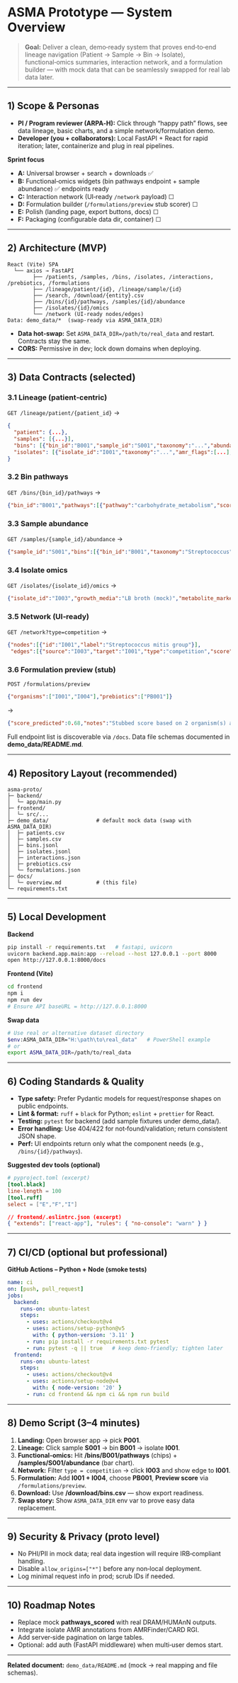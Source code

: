 # ASMA Prototype — System Overview

> **Goal:** Deliver a clean, demo‑ready system that proves end‑to‑end lineage navigation (Patient → Sample → Bin → Isolate), functional‑omics summaries, interaction network, and a formulation builder — with mock data that can be seamlessly swapped for real lab data later.

---

## 1) Scope & Personas

- **PI / Program reviewer (ARPA‑H):** Click through “happy path” flows, see data lineage, basic charts, and a simple network/formulation demo.
- **Developer (you + collaborators):** Local FastAPI + React for rapid iteration; later, containerize and plug in real pipelines.

**Sprint focus**
- **A:** Universal browser + search + downloads ✅
- **B:** Functional‑omics widgets (bin pathways endpoint + sample abundance) ✅ endpoints ready
- **C:** Interaction network (UI‑ready `/network` payload) ☐
- **D:** Formulation builder (`/formulations/preview` stub scorer) ☐
- **E:** Polish (landing page, export buttons, docs) ☐
- **F:** Packaging (configurable data dir, container) ☐

---

## 2) Architecture (MVP)

```
React (Vite) SPA
  └── axios → FastAPI
        ├── /patients, /samples, /bins, /isolates, /interactions, /prebiotics, /formulations
        ├── /lineage/patient/{id}, /lineage/sample/{id}
        ├── /search, /download/{entity}.csv
        ├── /bins/{id}/pathways, /samples/{id}/abundance
        ├── /isolates/{id}/omics
        └── /network (UI‑ready nodes/edges)
Data: demo_data/*  (swap‑ready via ASMA_DATA_DIR)
```

- **Data hot‑swap:** Set `ASMA_DATA_DIR=/path/to/real_data` and restart. Contracts stay the same.
- **CORS:** Permissive in dev; lock down domains when deploying.

---

## 3) Data Contracts (selected)

### 3.1 Lineage (patient‑centric)
`GET /lineage/patient/{patient_id}` →
```json
{
  "patient": {...},
  "samples": [{...}],
  "bins": [{"bin_id":"B001","sample_id":"S001","taxonomy":"...","abundance":0.32,"pathways":[...],"pathways_scored":[...]}],
  "isolates": [{"isolate_id":"I001","taxonomy":"...","amr_flags":[...],"linked_bins":["B001"], "...": "..."}]
}
```

### 3.2 Bin pathways
`GET /bins/{bin_id}/pathways` →
```json
{"bin_id":"B001","pathways":[{"pathway":"carbohydrate_metabolism","score":0.9,"evidence":"metaG_presence"}]}
```

### 3.3 Sample abundance
`GET /samples/{sample_id}/abundance` →
```json
{"sample_id":"S001","bins":[{"bin_id":"B001","taxonomy":"Streptococcus","abundance":0.32}],"total_abundance":0.32}
```

### 3.4 Isolate omics
`GET /isolates/{isolate_id}/omics` →
```json
{"isolate_id":"I003","growth_media":"LB broth (mock)","metabolite_markers":["pyocyanin","rhamnolipids"],"genome_depot_id":"GD-I003"}
```

### 3.5 Network (UI‑ready)
`GET /network?type=competition` →
```json
{"nodes":[{"id":"I001","label":"Streptococcus mitis group"}],
 "edges":[{"source":"I003","target":"I001","type":"competition","score":0.70}]}
```

### 3.6 Formulation preview (stub)
`POST /formulations/preview`
```json
{"organisms":["I001","I004"],"prebiotics":["PB001"]}
```
→
```json
{"score_predicted":0.68,"notes":"Stubbed score based on 2 organism(s) and 1 prebiotic(s)."}
```

Full endpoint list is discoverable via `/docs`. Data file schemas documented in **demo_data/README.md**.

---

## 4) Repository Layout (recommended)

```
asma-proto/
├─ backend/
│  └─ app/main.py
├─ frontend/
│  └─ src/...
├─ demo_data/               # default mock data (swap with ASMA_DATA_DIR)
│  ├─ patients.csv
│  ├─ samples.csv
│  ├─ bins.jsonl
│  ├─ isolates.jsonl
│  ├─ interactions.json
│  ├─ prebiotics.csv
│  └─ formulations.json
├─ docs/
│  └─ overview.md           # (this file)
└─ requirements.txt
```

---

## 5) Local Development

**Backend**
```bash
pip install -r requirements.txt   # fastapi, uvicorn
uvicorn backend.app.main:app --reload --host 127.0.0.1 --port 8000
open http://127.0.0.1:8000/docs
```

**Frontend (Vite)**
```bash
cd frontend
npm i
npm run dev
# Ensure API baseURL = http://127.0.0.1:8000
```

**Swap data**
```bash
# Use real or alternative dataset directory
$env:ASMA_DATA_DIR="H:\path\to\real_data"   # PowerShell example
# or
export ASMA_DATA_DIR=/path/to/real_data
```

---

## 6) Coding Standards & Quality

- **Type safety:** Prefer Pydantic models for request/response shapes on public endpoints.
- **Lint & format:** `ruff` + `black` for Python; `eslint` + `prettier` for React.
- **Testing:** `pytest` for backend (add sample fixtures under demo_data/).
- **Error handling:** Use 404/422 for not‑found/validation; return consistent JSON shape.
- **Perf:** UI endpoints return only what the component needs (e.g., `/bins/{id}/pathways`).

**Suggested dev tools (optional)**
```toml
# pyproject.toml (excerpt)
[tool.black]
line-length = 100
[tool.ruff]
select = ["E","F","I"]
```
```json
// frontend/.eslintrc.json (excerpt)
{ "extends": ["react-app"], "rules": { "no-console": "warn" } }
```

---

## 7) CI/CD (optional but professional)

**GitHub Actions – Python + Node (smoke tests)**
```yaml
name: ci
on: [push, pull_request]
jobs:
  backend:
    runs-on: ubuntu-latest
    steps:
      - uses: actions/checkout@v4
      - uses: actions/setup-python@v5
        with: { python-version: '3.11' }
      - run: pip install -r requirements.txt pytest
      - run: pytest -q || true   # keep demo-friendly; tighten later
  frontend:
    runs-on: ubuntu-latest
    steps:
      - uses: actions/checkout@v4
      - uses: actions/setup-node@v4
        with: { node-version: '20' }
      - run: cd frontend && npm ci && npm run build
```

---

## 8) Demo Script (3–4 minutes)

1. **Landing:** Open browser app → pick **P001**.
2. **Lineage:** Click sample **S001** → bin **B001** → isolate **I001**.
3. **Functional‑omics:** Hit **/bins/B001/pathways** (chips) + **/samples/S001/abundance** (bar chart).
4. **Network:** Filter `type = competition` → click **I003** and show edge to **I001**.
5. **Formulation:** Add **I001 + I004**, choose **PB001**, **Preview score** via `/formulations/preview`.
6. **Download:** Use **/download/bins.csv** — show export readiness.
7. **Swap story:** Show `ASMA_DATA_DIR` env var to prove easy data replacement.

---

## 9) Security & Privacy (proto level)

- No PHI/PII in mock data; real data ingestion will require IRB‑compliant handling.
- Disable `allow_origins=["*"]` before any non‑local deployment.
- Log minimal request info in prod; scrub IDs if needed.

---

## 10) Roadmap Notes

- Replace mock **pathways_scored** with real DRAM/HUMAnN outputs.
- Integrate isolate AMR annotations from AMRFinder/CARD RGI.
- Add server‑side pagination on large tables.
- Optional: add auth (FastAPI middleware) when multi‑user demos start.

---

**Related document:** `demo_data/README.md` (mock → real mapping and file schemas).
